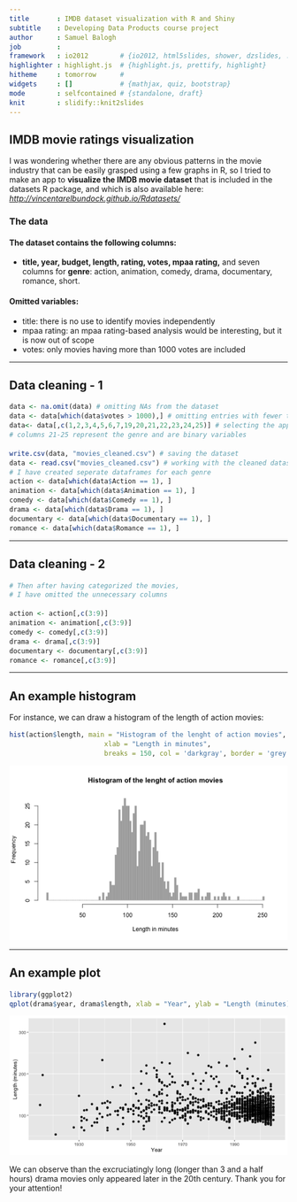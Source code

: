 ```yaml
---
title       : IMDB dataset visualization with R and Shiny
subtitle    : Developing Data Products course project
author      : Samuel Balogh
job         : 
framework   : io2012        # {io2012, html5slides, shower, dzslides, ...}
highlighter : highlight.js  # {highlight.js, prettify, highlight}
hitheme     : tomorrow      # 
widgets     : []            # {mathjax, quiz, bootstrap}
mode        : selfcontained # {standalone, draft}
knit        : slidify::knit2slides
---
```

## IMDB movie ratings visualization

I was wondering whether there are any obvious patterns in the movie industry that can be easily grasped using a few graphs in R, so I tried to make an app to **visualize the IMDB movie dataset** that is included in the datasets R package, and which is also available here: *http://vincentarelbundock.github.io/Rdatasets/*

### The data

#### The dataset contains the following columns:
- **title, year, budget, length, rating, votes, mpaa rating,** and seven columns for **genre**: action, animation, comedy, drama, documentary, romance, short.

#### Omitted variables:
- title: there is no use to identify movies independently
- mpaa rating: an mpaa rating-based analysis would be interesting, but it is now out of scope
- votes: only movies having more than 1000 votes are included

---

## Data cleaning - 1



```r
data <- na.omit(data) # omitting NAs from the dataset
data <- data[which(data$votes > 1000),] # omitting entries with fewer than 1000 votes
data<- data[,c(1,2,3,4,5,6,7,19,20,21,22,23,24,25)] # selecting the appropriate columns
# columns 21-25 represent the genre and are binary variables

write.csv(data, "movies_cleaned.csv") # saving the dataset
data <- read.csv("movies_cleaned.csv") # working with the cleaned dataset
# I have created seperate dataframes for each genre
action <- data[which(data$Action == 1), ]
animation <- data[which(data$Animation == 1), ]
comedy <- data[which(data$Comedy == 1), ]
drama <- data[which(data$Drama == 1), ]
documentary <- data[which(data$Documentary == 1), ]
romance <- data[which(data$Romance == 1), ]
```

--- 

  
## Data cleaning - 2


```r
# Then after having categorized the movies, 
# I have omitted the unnecessary columns

action <- action[,c(3:9)]
animation <- animation[,c(3:9)]
comedy <- comedy[,c(3:9)]
drama <- drama[,c(3:9)]
documentary <- documentary[,c(3:9)]
romance <- romance[,c(3:9)]
```

---

## An example histogram

For instance, we can draw a histogram of the length of action movies:

```r
hist(action$length, main = "Histogram of the lenght of action movies",
                        xlab = "Length in minutes",
                        breaks = 150, col = 'darkgray', border = 'grey')
```

![plot of chunk unnamed-chunk-4](assets/fig/unnamed-chunk-4-1.png)

---

## An example plot


```r
library(ggplot2)
qplot(drama$year, drama$length, xlab = "Year", ylab = "Length (minutes)")
```

![plot of chunk unnamed-chunk-5](assets/fig/unnamed-chunk-5-1.png)

We can observe than the excruciatingly long (longer than 3 and a half hours) drama movies only appeared later in the 20th century. 
Thank you for your attention!
